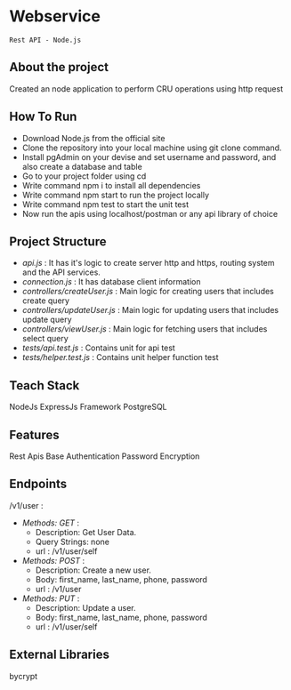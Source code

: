 # Webservice
``Rest API - Node.js``

## About the project
Created an node application to perform CRU operations using http request

## How To Run
* Download Node.js from the official site
* Clone the repository into your local machine using git clone command.
* Install pgAdmin on your devise and set username and password, and also create a database and table</li>
* Go to your project folder using cd
* Write command npm i to install all dependencies
* Write command npm start to run the project locally
* Write command npm test to start the unit test
* Now run the apis using localhost/postman or any api library of choice
  
## Project Structure
* *api.js* : It has it's logic to create server http and https, routing system and the API services.
* *connection.js* : It has database client information
* *controllers/createUser.js* : Main logic for creating users that includes create query
* *controllers/updateUser.js* : Main logic for updating users that includes update query
* *controllers/viewUser.js* : Main logic for fetching users that includes select query
* *tests/api.test.js* : Contains unit for api test
* *tests/helper.test.js* : Contains unit helper function test
  
## Teach Stack
NodeJs
ExpressJs Framework
PostgreSQL

## Features
Rest Apis
Base Authentication
Password Encryption

## Endpoints
/v1/user :

- *Methods: GET* : 
    - Description: Get User Data.
    - Query Strings: none
    - url : /v1/user/self
- *Methods: POST* : 
    - Description: Create a new user.
    - Body: first_name, last_name, phone, password
    - url : /v1/user
- *Methods: PUT* : 
    - Description: Update a user.
    - Body: first_name, last_name, phone, password
    - url : /v1/user/self

## External Libraries
bycrypt